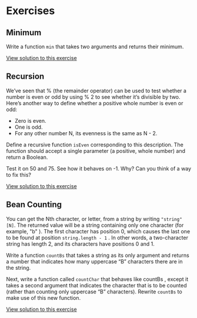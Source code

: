 # Exercises

## Minimum

Write a function `min` that takes two arguments and returns their minimum.

[View solution to this exercise](https://github.com/Solomon403/eloquentJS-solutions/blob/master/03%20-%20Functions/minimum.js)

## Recursion

We’ve seen that % (the remainder operator) can be used to test whether a
number is even or odd by using % 2 to see whether it’s divisible by two. Here’s
another way to define whether a positive whole number is even or odd:

* Zero is even.
* One is odd.
* For any other number N, its evenness is the same as N - 2.

Define a recursive function `isEven` corresponding to this description. The
function should accept a single parameter (a positive, whole number) and return
a Boolean.

Test it on 50 and 75. See how it behaves on -1. Why? Can you think of a
way to fix this?

[View solution to this exercise](https://github.com/Solomon403/eloquentJS-solutions/blob/master/03%20-%20Functions/recursion.js)

## Bean Counting

You can get the Nth character, or letter, from a string by writing `"string"[N]`.
The returned value will be a string containing only one character (for example,
"b" ). The first character has position 0, which causes the last one to be found at
position `string.length - 1` . In other words, a two-character string has length
2, and its characters have positions 0 and 1.

Write a function `countBs` that takes a string as its only argument and returns
a number that indicates how many uppercase “B” characters there are in the
string.

Next, write a function called `countChar` that behaves like countBs , except
it takes a second argument that indicates the character that is to be counted
(rather than counting only uppercase “B” characters). Rewrite `countBs` to
make use of this new function.

[View solution to this exercise](https://github.com/Solomon403/eloquentJS-solutions/blob/master/03%20-%20Functions/bean-counting.js)
